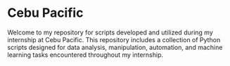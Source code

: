 # Cebu Pacific
Welcome to my repository for scripts developed and utilized during my internship at Cebu Pacific. This repository includes a collection of Python scripts designed for data analysis, manipulation, automation, and machine learning tasks encountered throughout my internship.
